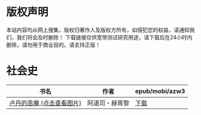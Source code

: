 # 版权声明

本站内容均从网上搜集，版权归著作人及版权方所有，如侵犯您的权益，请通知我们，我们将会及时删除！ 下载链接仅供宽带测试研究用途，请下载后在24小时内删除，请勿用于商业目的。请支持正版！

# 社会史

| 书名 | 作者 | epub/mobi/azw3 |
| --- | --- | --- |
| [卢丹的恶魔 (点击查看图片)](https://www.dushupai.com/attachment/2024/06/06/7dc5c3e4a3ae0f0f.jpg) | 阿道司・赫胥黎 | [下载](https://url89.ctfile.com/f/31084289-1357031701-de423d?p=8866) |
